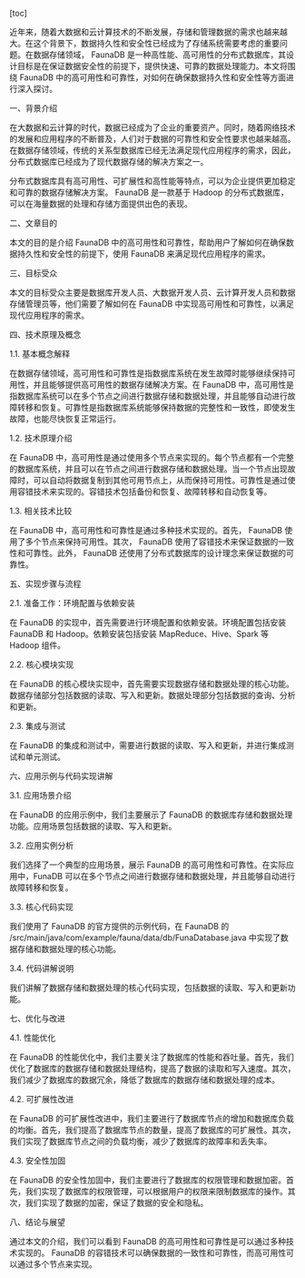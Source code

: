 
[toc]                    
                
                
近年来，随着大数据和云计算技术的不断发展，存储和管理数据的需求也越来越大。在这个背景下，数据持久性和安全性已经成为了存储系统需要考虑的重要问题。在数据存储领域， FaunaDB 是一种高性能、高可用性的分布式数据库，其设计目标是在保证数据安全性的前提下，提供快速、可靠的数据处理能力。本文将围绕 FaunaDB 中的高可用性和可靠性，对如何在确保数据持久性和安全性等方面进行深入探讨。

一、背景介绍

在大数据和云计算的时代，数据已经成为了企业的重要资产。同时，随着网络技术的发展和应用程序的不断普及，人们对于数据的可靠性和安全性要求也越来越高。在数据存储领域，传统的关系型数据库已经无法满足现代应用程序的需求，因此，分布式数据库已经成为了现代数据存储的解决方案之一。

分布式数据库具有高可用性、可扩展性和高性能等特点，可以为企业提供更加稳定和可靠的数据存储解决方案。 FaunaDB 是一款基于 Hadoop 的分布式数据库，可以在海量数据的处理和存储方面提供出色的表现。

二、文章目的

本文的目的是介绍 FaunaDB 中的高可用性和可靠性，帮助用户了解如何在确保数据持久性和安全性的前提下，使用 FaunaDB 来满足现代应用程序的需求。

三、目标受众

本文的目标受众主要是数据库开发人员、大数据开发人员、云计算开发人员和数据存储管理员等，他们需要了解如何在 FaunaDB 中实现高可用性和可靠性，以满足现代应用程序的需求。

四、技术原理及概念

1.1. 基本概念解释

在数据存储领域，高可用性和可靠性是指数据库系统在发生故障时能够继续保持可用性，并且能够提供高可用性的数据存储解决方案。在 FaunaDB 中，高可用性是指数据库系统可以在多个节点之间进行数据存储和数据处理，并且能够自动进行故障转移和恢复。可靠性是指数据库系统能够保持数据的完整性和一致性，即使发生故障，也能尽快恢复正常运行。

1.2. 技术原理介绍

在 FaunaDB 中，高可用性是通过使用多个节点来实现的。每个节点都有一个完整的数据库系统，并且可以在节点之间进行数据存储和数据处理。当一个节点出现故障时，可以自动将数据复制到其他可用节点上，从而保持可用性。可靠性是通过使用容错技术来实现的。容错技术包括备份和恢复、故障转移和自动恢复等。

1.3. 相关技术比较

在 FaunaDB 中，高可用性和可靠性是通过多种技术实现的。首先， FaunaDB 使用了多个节点来保持可用性。其次， FaunaDB 使用了容错技术来保证数据的一致性和可靠性。此外， FaunaDB 还使用了分布式数据库的设计理念来保证数据的可靠性。

五、实现步骤与流程

2.1. 准备工作：环境配置与依赖安装

在 FaunaDB 的实现中，首先需要进行环境配置和依赖安装。环境配置包括安装 FaunaDB 和 Hadoop。依赖安装包括安装 MapReduce、Hive、Spark 等 Hadoop 组件。

2.2. 核心模块实现

在 FaunaDB 的核心模块实现中，首先需要实现数据存储和数据处理的核心功能。数据存储部分包括数据的读取、写入和更新。数据处理部分包括数据的查询、分析和更新。

2.3. 集成与测试

在 FaunaDB 的集成和测试中，需要进行数据的读取、写入和更新，并进行集成测试和单元测试。

六、应用示例与代码实现讲解

3.1. 应用场景介绍

在 FaunaDB 的应用示例中，我们主要展示了 FaunaDB 的数据库存储和数据处理功能。应用场景包括数据的读取、写入和更新。

3.2. 应用实例分析

我们选择了一个典型的应用场景，展示 FaunaDB 的高可用性和可靠性。在实际应用中，FunaDB 可以在多个节点之间进行数据存储和数据处理，并且能够自动进行故障转移和恢复。

3.3. 核心代码实现

我们使用了 FaunaDB 的官方提供的示例代码，在 FaunaDB 的 /src/main/java/com/example/fauna/data/db/FunaDatabase.java 中实现了数据存储和数据处理的核心功能。

3.4. 代码讲解说明

我们讲解了数据存储和数据处理的核心代码实现，包括数据的读取、写入和更新功能。

七、优化与改进

4.1. 性能优化

在 FaunaDB 的性能优化中，我们主要关注了数据库的性能和吞吐量。首先，我们优化了数据库的数据存储和数据处理结构，提高了数据的读取和写入速度。其次，我们减少了数据库的数据冗余，降低了数据库的数据存储和数据处理的成本。

4.2. 可扩展性改进

在 FaunaDB 的可扩展性改进中，我们主要进行了数据库节点的增加和数据库负载的均衡。首先，我们提高了数据库节点的数量，提高了数据库的可扩展性。其次，我们实现了数据库节点之间的负载均衡，减少了数据库的故障率和丢失率。

4.3. 安全性加固

在 FaunaDB 的安全性加固中，我们主要进行了数据库的权限管理和数据加密。首先，我们实现了数据库的权限管理，可以根据用户的权限来限制数据库的操作。其次，我们实现了数据的加密，保证了数据的安全和隐私。

八、结论与展望

通过本文的介绍，我们可以看到 FaunaDB 的高可用性和可靠性是可以通过多种技术实现的。 FaunaDB 的容错技术可以确保数据的一致性和可靠性，而高可用性可以通过多个节点来实现。

